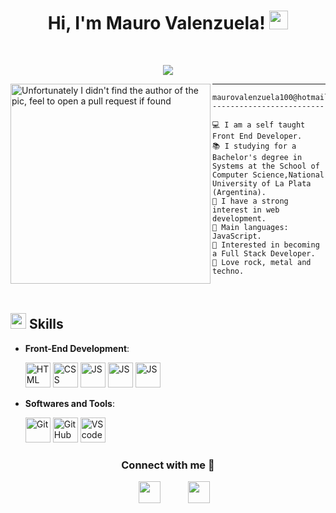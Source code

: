 <h1 align="center">
Hi, I'm Mauro Valenzuela!
  <img src="https://media.giphy.com/media/hvRJCLFzcasrR4ia7z/giphy.gif" width="30"></h1>
<br/>

<p align="center">
  <a href="https://github.com/MauroValenzuelaa"><img src="https://readme-typing-svg.herokuapp.com?lines=Front+End+Web+Developer;Always%20learning&center=true&width=380&height=45"></a>
</p>

<img align="left" src="https://github.com/7oSkaaa/7oSkaaa/blob/main/Images/Right_Side.gif?raw=true" alt="Unfortunately I didn't find the author of the pic, feel to open a pull request if found" width="320" />

<hr>

```
maurovalenzuela100@hotmail.com
-------------------------

💻 I am a self taught Front End Developer.
📚 I studying for a Bachelor's degree in Systems at the School of Computer Science,National University of La Plata (Argentina).
📝 I have a strong interest in web development.
🌟 Main languages: JavaScript.
🚩 Interested in becoming a Full Stack Developer.
🎵 Love rock, metal and techno.

```

<br>

<h2><img src="https://media2.giphy.com/media/QssGEmpkyEOhBCb7e1/giphy.gif?cid=ecf05e47a0n3gi1bfqntqmob8g9aid1oyj2wr3ds3mg700bl&rid=giphy.gif" width ="25"><b> Skills</b></h2>

<p align="center">

  
- **Front-End Development**:

   <img src="https://user-images.githubusercontent.com/64439609/212556407-f122dc0e-901c-4df7-960f-29a3b52c5349.png" width="40" height="40" alt="HTML" />
   <img src="https://user-images.githubusercontent.com/64439609/212556203-47a51702-fec1-4275-bafb-6afdea15b092.png" width="40" height="40" alt="CSS" />
   <img src="https://user-images.githubusercontent.com/64439609/212556085-e6f8391a-6f25-43d5-8bfe-818167047cfb.png" width="40" height="40" alt="JS"/>
   <img src="https://github.com/mauroariel10/imagenes/blob/main/logo-tailwind-removebg-preview.png?raw=true" width="40" height="40" alt="JS"/>
   <img src="https://github.com/mauroariel10/imagenes/blob/main/reactlogo.png?raw=true" width="40" height="40" alt="JS"/>



- **Softwares and Tools**:

    <img src="https://user-images.githubusercontent.com/64439609/212556685-de9a7c04-31b0-43b6-af39-7c82ac13b321.png" width="40" height="40" alt="Git"/>
    <img src="https://user-images.githubusercontent.com/64439609/212556741-81407849-82c8-4926-854f-820e8a644375.png" width="40" height="40" alt="GitHub"/>
    <img src="https://user-images.githubusercontent.com/64439609/212556802-77a65ec1-aa71-4272-b603-1a57d1914678.png" width="40" height="40" alt="VScode"/>

<h3 align="center" >Connect with me 🤝 </h3>

<p align="center">

 <div align="center"  class="icons-social" style="margin-left: 10px;">
        <a   target="_blank" href="https://www.linkedin.com/in/mauro-valenzuela-02515033a">
			<img src="https://user-images.githubusercontent.com/88904952/234979284-68c11d7f-1acc-4f0c-ac78-044e1037d7b0.png" style="margin-left: 10px; width:35px; height:35px;" ></a>
   <a style="margin-left: 10px;" target="_blank" href="https://www.instagram.com/mauro_tankian">
		<img src="https://user-images.githubusercontent.com/88904952/234981169-2dd1e58f-4b7e-468c-8213-034ba62156c3.png" style="margin-left: 30px; width:35px; height:35px;"></a>
  </div>

</p>


	

</div>
